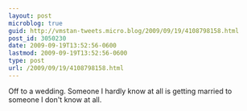 ```yaml
---
layout: post
microblog: true
guid: http://vmstan-tweets.micro.blog/2009/09/19/4108798158.html
post_id: 3050230
date: 2009-09-19T13:52:56-0600
lastmod: 2009-09-19T13:52:56-0600
type: post
url: /2009/09/19/4108798158.html
---
```

Off to a wedding. Someone I hardly know at all is getting married to someone I don't know at all.
